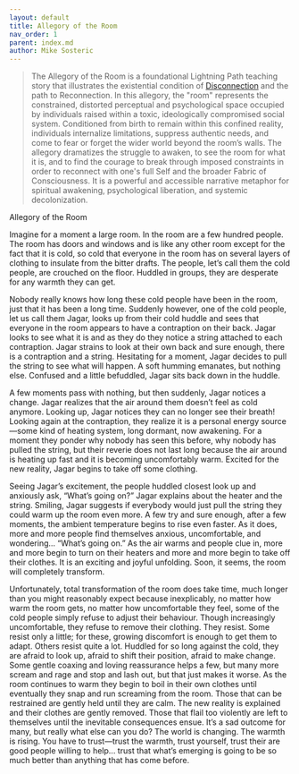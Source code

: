 ```yaml
---
layout: default
title: Allegory of the Room
nav_order: 1
parent: index.md
author: Mike Sosteric
---
```

>The Allegory of the Room is a foundational Lightning Path teaching story that illustrates the existential condition of [Disconnection](https://spiritwiki.lightningpath.org/index.php/Disconnectin) and the path to Reconnection. In this allegory, the "room" represents the constrained, distorted perceptual and psychological space occupied by individuals raised within a toxic, ideologically compromised social system. Conditioned from birth to remain within this confined reality, individuals internalize limitations, suppress authentic needs, and come to fear or forget the wider world beyond the room’s walls. The allegory dramatizes the struggle to awaken, to see the room for what it is, and to find the courage to break through imposed constraints in order to reconnect with one's full Self and the broader Fabric of Consciousness. It is a powerful and accessible narrative metaphor for spiritual awakening, psychological liberation, and systemic decolonization.

Allegory of the Room

Imagine for a moment a large room. In the room are a few hundred people. The room has doors and windows and is like any other room except for the fact that it is cold, so cold that everyone in the room has on several layers of clothing to insulate from the bitter drafts. The people, let’s call them the cold people, are crouched on the floor. Huddled in groups, they are desperate for any warmth they can get.

Nobody really knows how long these cold people have been in the room, just that it has been a long time. Suddenly however, one of the cold people, let us call them Jagar, looks up from their cold huddle and sees that everyone in the room appears to have a contraption on their back. Jagar looks to see what it is and as they do they notice a string attached to each contraption. Jagar strains to look at their own back and sure enough, there is a contraption and a string. Hesitating for a moment, Jagar decides to pull the string to see what will happen. A soft humming emanates, but nothing else. Confused and a little befuddled, Jagar sits back down in the huddle. 

A few moments pass with nothing, but then suddenly, Jagar notices a change. Jagar realizes that the air around them doesn’t feel as cold anymore. Looking up, Jagar notices they can no longer see their breath! Looking again at the contraption, they realize it is a personal energy source—some kind of heating system, long dormant, now awakening. For a moment they ponder why nobody has seen this before, why nobody has pulled the string, but their reverie does not last long because the air around is heating up fast and it is becoming uncomfortably warm. Excited for the new reality, Jagar begins to take off some clothing. 

Seeing Jagar’s excitement, the people huddled closest look up and anxiously ask, “What’s going on?” Jagar explains about the heater and the string. Smiling, Jagar suggests if everybody would just pull the string they could warm up the room even more. A few try and sure enough, after a few moments, the ambient temperature begins to rise even faster. As it does, more and more people find themselves anxious, uncomfortable, and wondering... “What’s going on.” As the air warms and people clue in, more and more begin to turn on their heaters and more and more begin to take off their clothes. It is an exciting and joyful unfolding. Soon, it seems, the room will completely transform. 

Unfortunately, total transformation of the room does take time, much longer than you might reasonably expect because inexplicably, no matter how warm the room gets, no matter how uncomfortable they feel, some of the cold people simply refuse to adjust their behaviour. Though increasingly uncomfortable, they refuse to remove their clothing. They resist. Some resist only a little; for these, growing discomfort is enough to get them to adapt. Others resist quite a lot. Huddled for so long against the cold, they are afraid to look up, afraid to shift their position, afraid to make change. Some gentle coaxing and loving reassurance helps a few, but many more scream and rage and stop and lash out, but that just makes it worse. As the room continues to warm they begin to boil in their own clothes until eventually they snap and run screaming from the room. Those that can be restrained are gently held until they are calm. The new reality is explained and their clothes are gently removed. Those that flail too violently are left to themselves until the inevitable consequences ensue.  It’s a sad outcome for many, but really what else can you do? The world is changing. The warmth is rising. You have to trust—trust the warmth, trust yourself, trust their are good people willing to help... trust that what’s emerging is going to be so much better than anything that has come before.       
